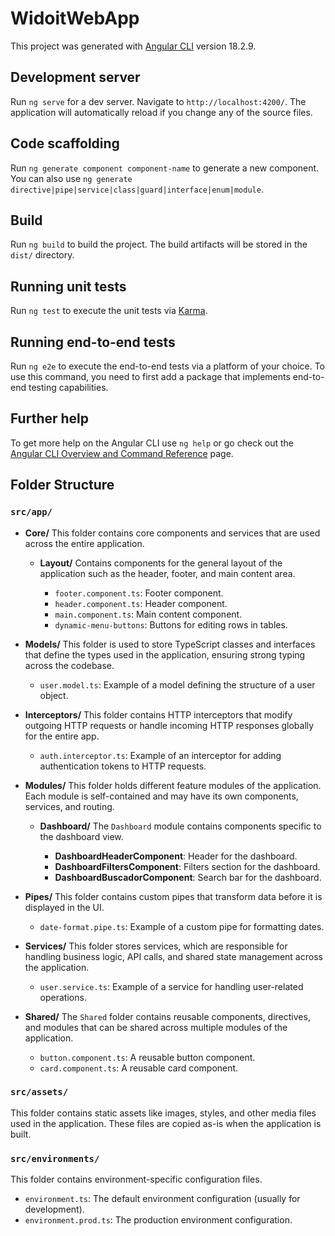 # WidoitWebApp

This project was generated with [Angular CLI](https://github.com/angular/angular-cli) version 18.2.9.

## Development server

Run `ng serve` for a dev server. Navigate to `http://localhost:4200/`. The application will automatically reload if you change any of the source files.

## Code scaffolding

Run `ng generate component component-name` to generate a new component. You can also use `ng generate directive|pipe|service|class|guard|interface|enum|module`.

## Build

Run `ng build` to build the project. The build artifacts will be stored in the `dist/` directory.

## Running unit tests

Run `ng test` to execute the unit tests via [Karma](https://karma-runner.github.io).

## Running end-to-end tests

Run `ng e2e` to execute the end-to-end tests via a platform of your choice. To use this command, you need to first add a package that implements end-to-end testing capabilities.

## Further help

To get more help on the Angular CLI use `ng help` or go check out the [Angular CLI Overview and Command Reference](https://angular.dev/tools/cli) page.


## Folder Structure

### `src/app/`

- **Core/**
  This folder contains core components and services that are used across the entire application.
  
  - **Layout/**
    Contains components for the general layout of the application such as the header, footer, and main content area.
    
    - `footer.component.ts`: Footer component.
    - `header.component.ts`: Header component.
    - `main.component.ts`: Main content component.
    - `dynamic-menu-buttons`: Buttons for editing rows in tables.

- **Models/**
  This folder is used to store TypeScript classes and interfaces that define the types used in the application, ensuring strong typing across the codebase.

  - `user.model.ts`: Example of a model defining the structure of a user object.

- **Interceptors/**
  This folder contains HTTP interceptors that modify outgoing HTTP requests or handle incoming HTTP responses globally for the entire app.

  - `auth.interceptor.ts`: Example of an interceptor for adding authentication tokens to HTTP requests.

- **Modules/**
  This folder holds different feature modules of the application. Each module is self-contained and may have its own components, services, and routing.

  - **Dashboard/**
    The `Dashboard` module contains components specific to the dashboard view.
    
    - **DashboardHeaderComponent**: Header for the dashboard.
    - **DashboardFiltersComponent**: Filters section for the dashboard.
    - **DashboardBuscadorComponent**: Search bar for the dashboard.

- **Pipes/**
  This folder contains custom pipes that transform data before it is displayed in the UI.

  - `date-format.pipe.ts`: Example of a custom pipe for formatting dates.

- **Services/**
  This folder stores services, which are responsible for handling business logic, API calls, and shared state management across the application.

  - `user.service.ts`: Example of a service for handling user-related operations.

- **Shared/**
  The `Shared` folder contains reusable components, directives, and modules that can be shared across multiple modules of the application.

  - `button.component.ts`: A reusable button component.
  - `card.component.ts`: A reusable card component.

### `src/assets/`

This folder contains static assets like images, styles, and other media files used in the application. These files are copied as-is when the application is built.

### `src/environments/`

This folder contains environment-specific configuration files.

- `environment.ts`: The default environment configuration (usually for development).
- `environment.prod.ts`: The production environment configuration.

